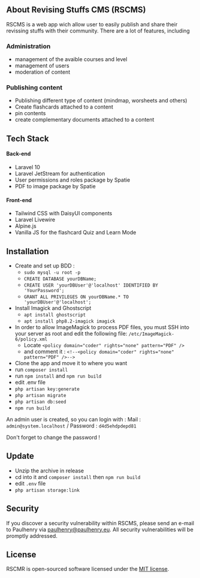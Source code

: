 
## About Revising Stuffs CMS (RSCMS)

RSCMS is a web app wich allow user to easily publish and share their revissing stuffs with their community. There are a lot of features, including

### Administration
- management of the avaible courses and level
- management of users
- moderation of content
### Publishing content
- Publishing different type of content (mindmap, worsheets and others)
- Create flashcards attached to a content
- pin contents
- create complementary documents attached to a content

## Tech Stack
#### Back-end
- Laravel 10
- Laravel JetStream for authentication
- User permissions and roles package by Spatie
- PDF to image package by Spatie
#### Front-end
- Tailwind CSS with DaisyUI components
- Laravel Livewire
- Alpine.js
- Vanilla JS for the flashcard Quiz and Learn Mode

## Installation
- Create and set up BDD :
    - `sudo mysql -u root -p`
    - `CREATE DATABASE yourDBName;`
    - `CREATE USER 'yourDBUser'@'localhost' IDENTIFIED BY 'YourPassword';`
    - `GRANT ALL PRIVILEGES ON yourDBName.* TO 'yourDBUser'@'localhost';`
- Install Imagick and Ghostscript
    - `apt install ghostscript`
    - `apt install php8.2-imagick imagick`
- In order to allow ImageMagick to process PDF files, you must SSH into your server as root and edit the following file: `/etc/ImageMagick-6/policy.xml`
    - Locate `<policy domain="coder" rights="none" pattern="PDF" />`
    - and comment it : `<!--<policy domain="coder" rights="none" pattern="PDF" />-->`
- Clone the app and move it to where you want
- run `composer install`
- run `npm install` and `npm run build`
- edit .env file
- `php artisan key:generate`
- `php artisan migrate`
- `php artisan db:seed`
- `npm run build`

An admin user is created, so you can login with : Mail : `admin@system.localhost` / Password : `d4d5ehdpdepd81 `

Don't forget to change the password !

## Update
- Unzip the archive in release
- cd into it and `composer install` then `npm run build`
- edit `.env` file
- `php artisan storage:link`

## Security
If you discover a security vulnerability within RSCMS, please send an e-mail to Paulhenry via [paulhenry@paulhenry.eu](mailto:paulhenry@paulhenry.eu). All security vulnerabilities will be promptly addressed.

## License

RSCMR is open-sourced software licensed under the [MIT license](https://opensource.org/licenses/MIT).
